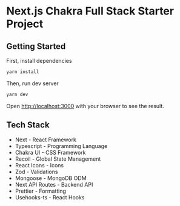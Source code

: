 # Next.js Chakra Full Stack Starter Project

## Getting Started

First, install dependencies

```bash
yarn install
```

Then, run dev server

```bash
yarn dev
```

Open [http://localhost:3000](http://localhost:3000) with your browser to see the result.

## Tech Stack

-   Next - React Framework
-   Typescript - Programming Language
-   Chakra UI - CSS Framework
-   Recoil - Global State Management
-   React Icons - Icons
-   Zod - Validations
-   Mongoose - MongoDB ODM
-   Next API Routes - Backend API
-   Prettier - Formatting
-   Usehooks-ts - React Hooks
